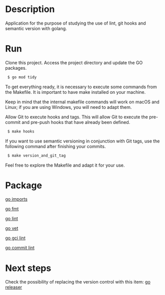 # Description
 Application for the purpose of studying the use of lint, git hooks and semantic version with golang.


 # Run 
Clone this project. Access the project directory and update the GO packages.

```bash 
 $ go mod tidy
```

To get everything ready, it is necessary to execute some commands from the Makefile. It is important to have make installed on your machine.

Keep in mind that the internal makefile commands will work on macOS and Linux; if you are using Windows, you will need to adapt them.

Allow Git to execute hooks and tags. This will allow Git to execute the pre-commit and pre-push hooks that have already been defined.

```bash
 $ make hooks
```

If you want to use semantic versioning in conjunction with Git tags, use the following command after finishing your commits.

```bash
 $ make version_and_git_tag
```

Feel free to explore the Makefile and adapt it for your use.


# Package

 [go imports](https://pkg.go.dev/golang.org/x/tools/cmd/goimports?source=post_page-----c43740065c2e--------------------------------)

 [go fmt](https://go.dev/blog/gofmt?source=post_page-----c43740065c2e--------------------------------)

 [go lint](https://github.com/golang/lint)

 [go vet](https://pkg.go.dev/cmd/vet)

 [go gci lint](https://github.com/golangci/golangci-lint)

 [go commit lint](https://github.com/conventionalcommit/commitlint)

 # Next steps
 Check the possibility of replacing the version control with this item:
 [go releaser](https://goreleaser.com/install/#compiling-from-source)

